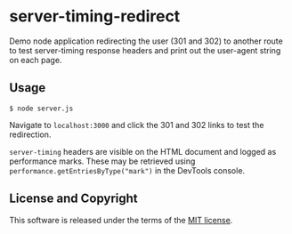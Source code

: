 # server-timing-redirect

Demo node application redirecting the user (301 and 302) to another route to test server-timing response headers and print out the user-agent string on each page.

## Usage

```
$ node server.js
```

Navigate to `localhost:3000` and click the 301 and 302 links to test the redirection.

`server-timing` headers are visible on the HTML document and logged as performance marks. These may be retrieved using `performance.getEntriesByType("mark")` in the DevTools console.

## License and Copyright

This software is released under the terms of the [MIT license](https://github.com/kevinfarrugia/server-timing-redirect/blob/main/LICENSE).
